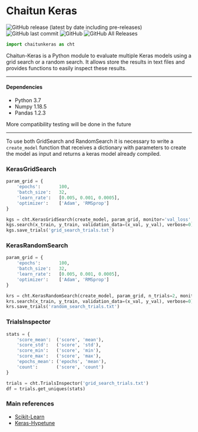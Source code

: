 # Chaitun Keras

![GitHub release (latest by date including pre-releases)](https://img.shields.io/github/v/release/SanParraguez/chaitun-keras?include_prereleases)
![GitHub last commit](https://img.shields.io/github/last-commit/SanParraguez/chaitun-keras)
![GitHub](https://img.shields.io/github/license/SanParraguez/chaitun-keras)
![GitHub All Releases](https://img.shields.io/github/downloads/SanParraguez/chaitun-keras/total)

```python
import chaitunkeras as cht
```

Chaitun-Keras is a Python module to evaluate multiple Keras models using a grid search or a random search. It allows store the results in text files and provides functions to easily inspect these results.

----------
#### Dependencies

- Python 3.7
- Numpy 1.18.5
- Pandas 1.2.3

More compatibility testing will be done in the future

----------

To use both GridSearch and RandomSearch it is necessary to write a ``create_model`` function that receives a dictionary with parameters to create the model as input and returns a keras model already compiled.

### KerasGridSearch

```python
param_grid = {
    'epochs':       100,
    'batch_size':   32,
    'learn_rate':   [0.005, 0.001, 0.0005],
    'optimizer':    ['Adam', 'RMSprop']
}

kgs = cht.KerasGridSearch(create_model, param_grid, monitor='val_loss', mode='min', verbose=1)
kgs.search(x_train, y_train, validation_data=(x_val, y_val), verbose=0)
kgs.save_trials('grid_search_trials.txt')
```

### KerasRandomSearch

```python
param_grid = {
    'epochs':       100,
    'batch_size':   32,
    'learn_rate':   [0.005, 0.001, 0.0005],
    'optimizer':    ['Adam', 'RMSprop']
}

krs = cht.KerasRandomSearch(create_model, param_grid, n_trials=2, monitor='val_loss', mode='min', verbose=1)
krs.search(x_train, y_train, validation_data=(x_val, y_val), verbose=0)
krs.save_trials('random_search_trials.txt')
```

### TrialsInspector

```python
stats = {
    'score_mean':  ('score', 'mean'),
    'score_std':   ('score', 'std'),
    'score_min':   ('score', 'min'),
    'score_max':   ('score', 'max'),
    'epochs_mean': ('epochs', 'mean'),
    'count':       ('score', 'count')
}

trials = cht.TrialsInspector('grid_search_trials.txt')
df = trials.get_uniques(stats)
```

### Main references
* [Scikit-Learn](https://github.com/scikit-learn/scikit-learn)
* [Keras-Hypetune](https://github.com/cerlymarco/keras-hypetune)
